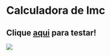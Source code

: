 # Calculadora de Imc
## Clique [aqui](https://vitormenoli.github.io/projetos-reactjs/17_Calculadora_Imc/) para testar!

<img src="https://imgur.com/G1BHTUH.png">